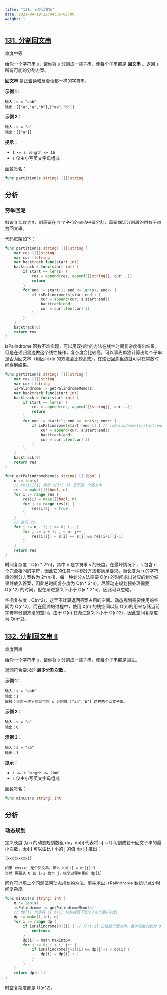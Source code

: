 ```yaml
---
title: "131. 分割回文串"
date: 2021-04-19T22:04:56+08:00
weight: 1
---
```


## [131. 分割回文串](https://leetcode-cn.com/problems/palindrome-partitioning/)

难度中等

给你一个字符串 `s`，请你将 `s` 分割成一些子串，使每个子串都是 **回文串** 。返回 `s` 所有可能的分割方案。

**回文串** 是正着读和反着读都一样的字符串。

**示例 1：**

```
输入：s = "aab"
输出：[["a","a","b"],["aa","b"]]
```

**示例 2：**

```
输入：s = "a"
输出：[["a"]]
```

**提示：**

- `1 <= s.length <= 16`
- `s` 仅由小写英文字母组成

函数签名：

```go
func partition(s string) [][]string
```

## 分析

### 穷举回溯

假设 s 长度为n，则需要在 n 个字符的空档中做分割，需要保证分割后的所有子串为回文串。

代码框架如下：

```go
func partition(s string) [][]string {
	var res [][]string
	var cur []string
	var backtrack func(start int)
	backtrack = func(start int) {
		if start == len(s) {
			res = append(res, append([]string{}, cur...))
			return
		}
		for end := start+1; end <= len(s); end++ {
			if isPalindrome(s[start:end]) {
				cur = append(cur, s[start:end])
				backtrack(end)
				cur = cur[:len(cur)-1]
			}
		}
	}
	backtrack(0)
	return res
}
```

isPalindrome 函数不难实现，可以用双指针的方法在线性时间复杂度得出结果。但是在递归里边做这个线性操作，复杂度会比较高。可以事先单独计算出每个子串是否为回文串（用区间 dp 的方法会比较高效），在递归回溯里边就可以在常数时间得到结果。

```go
func partition(s string) [][]string {
	var res [][]string
	var cur []string
	isPalindrome := getPalindromeMemo(s)
	var backtrack func(start int)
	backtrack = func(start int) {
		if start == len(s) {
			res = append(res, append([]string{}, cur...))
			return
		}
		for end := start+1; end <= len(s); end++ {
			if isPalindrome[start][end-1] { // isPalindrome(s[start:end])
				cur = append(cur, s[start:end])
				backtrack(end)
				cur = cur[:len(cur)-1]
			}
		}
	}
	backtrack(0)
	return res
}

func getPalindromeMemo(s string) [][]bool {
	n := len(s)
	// res[i][j] 表示 s[i:j+1] 是不是一个回文串
	res := make([][]bool, n)
	for i := range res {
		res[i] = make([]bool, n)
		for j := range res[i] {
			res[i][j] = true
		}
	}
	// 区间 dp
	for i := n - 1; i >= 0; i-- {
		for j := i + 1; j < n; j++ {
			res[i][j] = s[i] == s[j] && res[i+1][j-1]
		}
	}
	return res
}
```

时间复杂度：O(n * 2^n)，其中 n 是字符串 s 的长度。在最坏情况下，s 包含 n 个完全相同的字符，因此它的任意一种划分方法都满足要求。而长度为 n 的字符串的划分方案数为 2^(n-1)，每一种划分方法需要 O(n) 的时间求出对应的划分结果并放入答案，因此总时间复杂度为 O(n * 2^n)。尽管动态规划预处理需要 O(n^2) 的时间，但在渐进意义下小于 O(n * 2^n)，因此可以忽略。

空间复杂度：O(n^2)，这里不计算返回答案占用的空间。动态规划需要使用的空间为 O(n^2)，而在回溯的过程中，使用 O(n) 的栈空间以及 O(n)的用来存储当前字符串分割方法的空间。由于 O(n) 在渐进意义下小于 O(n^2)，因此空间复杂度为 O(n^2)。

## [132. 分割回文串 II](https://leetcode-cn.com/problems/palindrome-partitioning-ii/)

难度困难

给你一个字符串 `s`，请你将 `s` 分割成一些子串，使每个子串都是回文。

返回符合要求的 **最少分割次数** 。

**示例 1：**

```
输入：s = "aab"
输出：1
解释：只需一次分割就可将 s 分割成 ["aa","b"] 这样两个回文子串。
```

**示例 2：**

```
输入：s = "a"
输出：0
```

**示例 3：**

```
输入：s = "ab"
输出：1
```

**提示：**

- `1 <= s.length <= 2000`
- `s` 仅由小写英文字母组成

函数签名：

```go
func minCut(s string) int
```

## 分析

### 动态规划

定义长度 为 n 的动态规划数组 dp，dp[i] 代表将 s[:i+1] 切割成若干回文子串的最小次数，dp[i] 可以由比 i 小的 j 的值 dp [j] 推出：

```
[xxxjxxxxxi]

如果 xxxxxi 是个回文串，那么 dp[i] = dp[j]+1
当然 需要从 0 到 i-1 枚举 j，枚举过程中更新 dp[i]
```
同样可以用上个问题区间动态规划的方法，事先求出 isPalindrome 数组以减少时间复杂度。

```go
func minCut(s string) int {
	n := len(s)
	isPalindrome := getPalindromeMemo(s)
	// dp[i] 代表将 s[:i+1] 切割成若干回文子串的最小次数
	dp := make([]int, n)
	for i := range dp {
		if isPalindrome[0][i] { // s[:i+1] 已经是个回文串，最小切割次数为 0
			continue
		}
		dp[i] = math.MaxInt64
		for j := 0; j < i; j++ {
			if isPalindrome[j+1][i] && dp[j]+1 < dp[i] {
				dp[i] = dp[j] + 1
			}
		}
	}
	return dp[n-1]
}
```

时空复杂度都是 O(n^2)。

